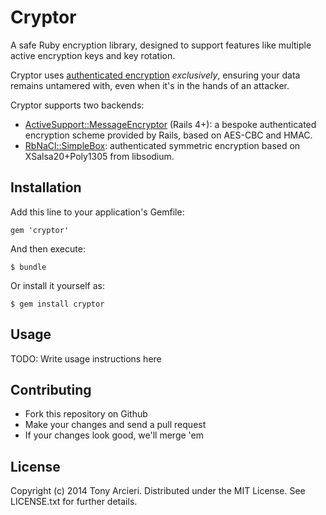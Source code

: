 Cryptor
=======

A safe Ruby encryption library, designed to support features like multiple
active encryption keys and key rotation.

Cryptor uses [authenticated encryption] *exclusively*, ensuring your data
remains untamered with, even when it's in the hands of an attacker.

Cryptor supports two backends:

* [ActiveSupport::MessageEncryptor] (Rails 4+): a bespoke authenticated
  encryption scheme provided by Rails, based on AES-CBC and HMAC.
* [RbNaCl::SimpleBox]: authenticated symmetric encryption based on
  XSalsa20+Poly1305 from libsodium.

[authenticated encryption]: https://en.wikipedia.org/wiki/Authenticated_encryption
[ActiveSupport::MessageEncryptor]: http://api.rubyonrails.org/classes/ActiveSupport/MessageEncryptor.html
[RbNaCl::SimpleBox]: https://github.com/cryptosphere/rbnacl/wiki/SimpleBox

## Installation

Add this line to your application's Gemfile:

    gem 'cryptor'

And then execute:

    $ bundle

Or install it yourself as:

    $ gem install cryptor

## Usage

TODO: Write usage instructions here

## Contributing

* Fork this repository on Github
* Make your changes and send a pull request
* If your changes look good, we'll merge 'em

## License

Copyright (c) 2014 Tony Arcieri.
Distributed under the MIT License. See LICENSE.txt for further details.
